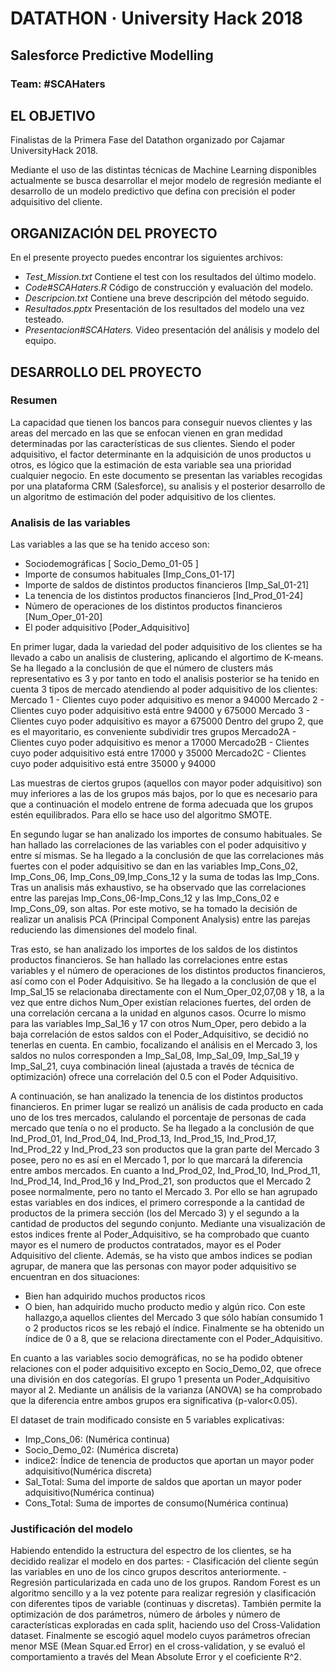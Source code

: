 # DATATHON · University Hack 2018
## Salesforce Predictive Modelling
### Team: #SCAHaters

## EL OBJETIVO
Finalistas de la Primera Fase del Datathon organizado por Cajamar UniversityHack 2018.

Mediante el uso de las distintas técnicas de Machine Learning disponibles actualmente se busca desarrollar el mejor modelo de regresión mediante el desarrollo de un modelo predictivo que defina con precisión el poder adquisitivo del cliente.

## ORGANIZACIÓN DEL PROYECTO
En el presente proyecto puedes encontrar los siguientes archivos:
* *Test_Mission.txt* Contiene el test con los resultados del último modelo.
* *Code#SCAHaters.R* Código de construcción y evaluación del modelo.
* *Descripcion.txt* Contiene una breve descripción del método seguido.
* *Resultados.pptx* Presentación de los resultados del modelo una vez testeado.
* *Presentacion#SCAHaters.* Video presentación del análisis y modelo del equipo.

## DESARROLLO DEL PROYECTO
### Resumen
   La capacidad que tienen los bancos para conseguir nuevos clientes y las areas del mercado en las que se enfocan vienen en gran medidad determinadas por las características de sus clientes.
   Siendo el poder adquisitivo, el factor determinante en la adquisición de unos productos u otros, es lógico que la estimación de esta variable sea una prioridad cualquier negocio.
   En este documento se presentan las variables recogidas por una plataforma CRM (Salesforce), su analisis y el posterior desarrollo de un algoritmo de estimación del poder adquisitivo de los clientes.

### Analisis de las variables
   Las variables a las que se ha tenido acceso son:
   - Sociodemográficas [ Socio_Demo_01-05 ]
   - Importe de consumos habituales [Imp_Cons_01-17]
   - Importe de saldos de distintos productos financieros [Imp_Sal_01-21]
   - La tenencia de los distintos productos financieros  [Ind_Prod_01-24]
   - Número de operaciones de los distintos productos financieros [Num_Oper_01-20]
   - El poder adquisitivo [Poder_Adquisitivo]

   En primer lugar, dada la variedad del poder adquisitivo de los clientes se ha llevado a cabo un analisis de clustering, aplicando el algortimo de K-means.
   Se ha llegado a la conclusión de que el número de clusters más representativo es 3 y por tanto en todo el analisis posterior se ha tenido en cuenta 3 tipos de mercado atendiendo al poder adquisitivo de los clientes:
   Mercado 1 -  Clientes cuyo poder adquisitivo es menor a 94000
   Mercado 2 -  Clientes cuyo poder adquisitivo está entre 94000 y 675000
   Mercado 3 -  Clientes cuyo poder adquisitivo es  mayor a 675000
Dentro del grupo 2, que es el mayoritario, es conveniente subdividir tres grupos
   Mercado2A - Clientes cuyo poder adquisitivo es menor a 17000
   Mercado2B - Clientes cuyo poder adquisitivo está entre 17000 y 35000
   Mercado2C - Clientes cuyo poder adquisitivo está entre 35000 y 94000

   Las muestras de ciertos grupos (aquellos con mayor poder adquisitivo) son muy inferiores a las de los grupos más bajos, por lo que es necesario para que a continuación el modelo entrene de forma adecuada que los grupos estén equilibrados. Para ello se hace uso del algoritmo SMOTE.

   En segundo lugar se han analizado los importes de consumo habituales. Se han hallado las correlaciones de las variables con el poder adquisitivo y entre sí mismas.
   Se ha llegado a la conclusión de que las correlaciones más fuertes con el poder adquisitivo se dan en las variables Imp_Cons_02, Imp_Cons_06, Imp_Cons_09,Imp_Cons_12 y la suma de todas las Imp_Cons.
   Tras un analisis más exhaustivo, se ha observado que las correlaciones entre las parejas Imp_Cons_06-Imp_Cons_12 y las Imp_Cons_02 e Imp_Cons_09, son altas.
   Por este motivo, se ha tomado la decisión de realizar un analisis PCA (Principal Component Analysis) entre las parejas reduciendo las dimensiones del modelo final.
   
   Tras esto, se han analizado los importes de los saldos de los distintos productos financieros. Se han hallado las correlaciones entre estas variables y el número de operaciones de los distintos productos financieros, así como con el Poder Adquisitivo.
   Se ha llegado a la conclusión de que el Imp_Sal_15 se relacionaba directamente con el Num_Oper_02,07,08 y 18, a la vez que entre dichos Num_Oper existían relaciones fuertes, del orden de una correlación cercana a la unidad en algunos casos.
   Ocurre lo mismo para las variables Imp_Sal_16 y 17 con otros Num_Oper, pero debido a la baja correlación de estos saldos con el Poder_Adquisitivo, se decidió no tenerlas en cuenta.
   En cambio, focalizando el análisis en el Mercado 3, los saldos no nulos corresponden a Imp_Sal_08, Imp_Sal_09, Imp_Sal_19 y Imp_Sal_21, cuya combinación lineal (ajustada a través de técnica de optimización) ofrece una correlación del 0.5 con el Poder Adquisitivo.
   
   A continuación, se han analizado la tenencia de los distintos productos financieros. En primer lugar se realizó un análisis de cada producto en cada uno de los tres mercados, calulando el porcentaje de personas de cada mercado que tenía o no el producto.
   Se ha llegado a la conclusión de que Ind_Prod_01, Ind_Prod_04, Ind_Prod_13, Ind_Prod_15, Ind_Prod_17, Ind_Prod_22 y Ind_Prod_23 son productos que la gran parte del Mercado 3 posee, pero no es así en el Mercado 1, por lo que marcará la diferencia entre ambos mercados.
   En cuanto a Ind_Prod_02, Ind_Prod_10, Ind_Prod_11, Ind_Prod_14, Ind_Prod_16 y Ind_Prod_21, son productos que el Mercado 2 posee normalmente, pero no tanto el Mercado 3.
   Por ello se han agrupado estas variables en dos indices, el primero corresponde a la cantidad de productos de la primera sección (los del Mercado 3) y el segundo a la cantidad de productos del segundo conjunto.
   Mediante una visualización de estos indices frente al Poder_Adquisitivo, se ha comprobado que cuanto mayor es el numero de productos contratados, mayor es el Poder Adquisitivo del cliente. 
   Además, se ha visto que ambos indices se podian agrupar, de manera que las personas con mayor poder adquisitivo se encuentran en dos situaciones:
   - Bien han adquirido muchos productos ricos
   - O bien, han adquirido mucho producto medio y algún rico.
   Con este hallazgo,a aquellos clientes del Mercado 3 que sólo habían consumido 1 o 2 productos ricos se les rebajó el índice.
   Finalmente se ha obtenido un índice de 0 a 8, que se relaciona directamente con el Poder_Adquisitivo.
   
   En cuanto a las variables socio demográficas, no se ha podido obtener relaciones con el poder adquisitivo excepto en Socio_Demo_02, que ofrece una división en dos categorías. El grupo 1 presenta un Poder_Adquisitivo mayor al 2.
   Mediante un análisis de la varianza (ANOVA) se ha comprobado que la diferencia entre ambos grupos era significativa (p-valor<0.05).
   
   El dataset de train modificado consiste en 5 variables explicativas:
   - Imp_Cons_06: (Numérica continua)
   - Socio_Demo_02: (Numérica discreta)
   - indice2: Índice de tenencia de productos que aportan un mayor poder adquisitivo(Numérica discreta)
   - Sal_Total: Suma del importe de saldos que aportan un mayor poder adquisitivo(Numérica continua)
   - Cons_Total: Suma de importes de consumo(Numérica continua)
   
### Justificación del modelo
   Habiendo entendido la estructura del espectro de los clientes, se ha decidido realizar el modelo en dos partes:
	- Clasificación del cliente según las variables en uno de los cinco grupos descritos anteriormente.
	- Regresión particularizada en cada uno de los grupos.
   Random Forest es un algoritmo sencillo y a la vez potente para realizar regresión y clasificación con diferentes tipos de variable (continuas y discretas).
   También permite la optimización de dos parámetros, número de árboles y número de características exploradas en cada split, haciendo uso del Cross-Validation dataset.
   Finalmente se escogió aquel modelo cuyos parámetros ofrecian menor MSE (Mean Squar.ed Error) en el cross-validation, y se evaluó el comportamiento a través del Mean Absolute Error y el coeficiente R^2.
